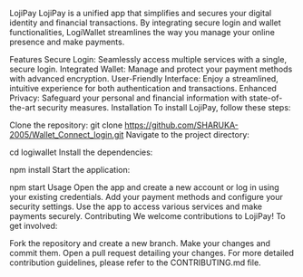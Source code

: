 LojiPay
LojiPay is a unified app that simplifies and secures your digital identity and financial transactions. By integrating secure login and wallet functionalities, LogiWallet streamlines the way you manage your online presence and make payments.

Features
Secure Login: Seamlessly access multiple services with a single, secure login.
Integrated Wallet: Manage and protect your payment methods with advanced encryption.
User-Friendly Interface: Enjoy a streamlined, intuitive experience for both authentication and transactions.
Enhanced Privacy: Safeguard your personal and financial information with state-of-the-art security measures.
Installation
To install LojiPay, follow these steps:

Clone the repository:
git clone https://github.com/SHARUKA-2005/Wallet_Connect_login.git
Navigate to the project directory:


cd logiwallet
Install the dependencies:


npm install
Start the application:


npm start
Usage
Open the app and create a new account or log in using your existing credentials.
Add your payment methods and configure your security settings.
Use the app to access various services and make payments securely.
Contributing
We welcome contributions to LojiPay! To get involved:

Fork the repository and create a new branch.
Make your changes and commit them.
Open a pull request detailing your changes.
For more detailed contribution guidelines, please refer to the CONTRIBUTING.md file.
